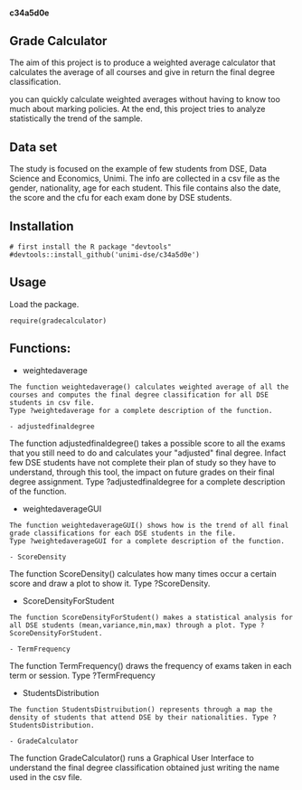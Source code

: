 #### c34a5d0e
## Grade Calculator


The aim of this project is to produce a weighted average calculator that calculates the average of all courses and give in return the final degree classification. 

you can quickly calculate weighted averages without having to know too much about marking policies. At the end, this project tries to analyze statistically the trend of the sample.

## Data set
The study is focused on the example of few students from DSE, Data Science and Economics, Unimi.
The info are collected in a csv file as the gender, nationality, age for each student. This file contains also the date, the score and the cfu for each exam done by DSE students.

## Installation
```
# first install the R package "devtools" 
#devtools::install_github('unimi-dse/c34a5d0e')

```

## Usage

Load the package.
```
require(gradecalculator)

```

## Functions:
- weightedaverage
```
The function weightedaverage() calculates weighted average of all the courses and computes the final degree classification for all DSE students in csv file.
Type ?weightedaverage for a complete description of the function.

- adjustedfinaldegree 
```
The function adjustedfinaldegree() takes a possible score to all the exams that you still need to do and calculates your "adjusted" final degree. Infact few DSE students have not complete their plan of study so they have to understand, through this tool, the impact on future grades on their final degree assignment.
Type ?adjustedfinaldegree for a complete description of the function.

- weightedaverageGUI
```
The function weightedaverageGUI() shows how is the trend of all final grade classifications for each DSE students in the file.
Type ?weightedaverageGUI for a complete description of the function.

- ScoreDensity
```
The function ScoreDensity() calculates how many times occur a certain score and draw a plot to show it. Type ?ScoreDensity. 

- ScoreDensityForStudent
```
The function ScoreDensityForStudent() makes a statistical analysis for all DSE students (mean,variance,min,max) through a plot. Type ?ScoreDensityForStudent. 

- TermFrequency
```
The function TermFrequency() draws the frequency of exams taken in each term or session. Type ?TermFrequency

- StudentsDistribution
```
The function StudentsDistruibution() represents through a map the density of students that attend DSE by their nationalities. Type ?StudentsDistribution.

- GradeCalculator
```
The function GradeCalculator() runs a Graphical User Interface to understand the final degree classification obtained just writing the name used in the csv file.
